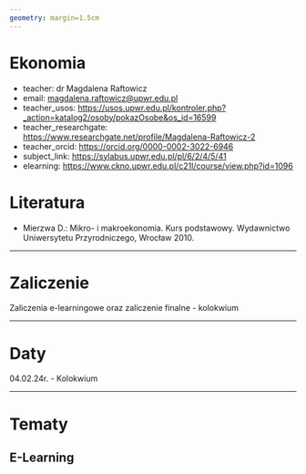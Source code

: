 ```yaml
---
geometry: margin=1.5cm
---
```


# Ekonomia

- teacher: dr Magdalena Raftowicz
- email: magdalena.raftowicz@upwr.edu.pl
- teacher_usos: https://usos.upwr.edu.pl/kontroler.php?_action=katalog2/osoby/pokazOsobe&os_id=16599
- teacher_researchgate: https://www.researchgate.net/profile/Magdalena-Raftowicz-2
- teacher_orcid: https://orcid.org/0000-0002-3022-6946
- subject_link: https://sylabus.upwr.edu.pl/pl/6/2/4/5/41
- elearning: https://www.ckno.upwr.edu.pl/c21l/course/view.php?id=1096

# Literatura

- Mierzwa D.: Mikro- i makroekonomia. Kurs podstawowy. Wydawnictwo Uniwersytetu Przyrodniczego, Wrocław 2010.

---

# Zaliczenie

Zaliczenia e-learningowe oraz zaliczenie finalne - kolokwium

---

# Daty

04.02.24r. - Kolokwium

---

# Tematy

## E-Learning
